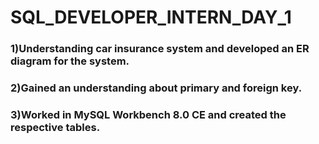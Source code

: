 # SQL_DEVELOPER_INTERN_DAY_1

### 1)Understanding car insurance system and developed an ER diagram for the system.
### 2)Gained an understanding about primary and foreign key.
### 3)Worked in MySQL Workbench 8.0 CE and created the respective tables.
